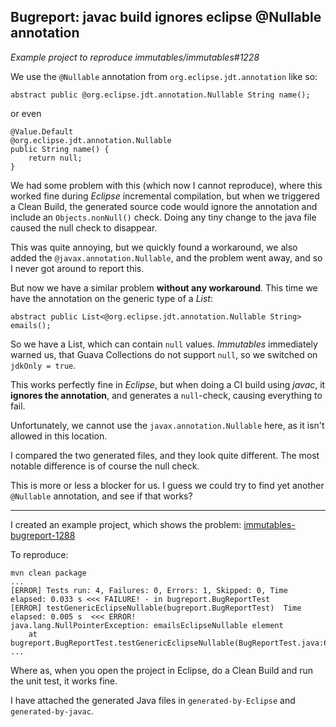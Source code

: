## Bugreport: javac build ignores eclipse @Nullable annotation

_Example project to reproduce immutables/immutables#1228_

We use the `@Nullable` annotation from `org.eclipse.jdt.annotation` like so:
```
abstract public @org.eclipse.jdt.annotation.Nullable String name();
```

or even
```
@Value.Default
@org.eclipse.jdt.annotation.Nullable
public String name() {
    return null;
}
```

We had some problem with this (which now I cannot reproduce), where this worked fine during _Eclipse_ incremental compilation, but when we triggered a Clean Build, the generated source code would ignore the annotation and include an `Objects.nonNull()` check. Doing any tiny change to the java file caused the null check to disappear.

This was quite annoying, but we quickly found a workaround, we also added the `@javax.annotation.Nullable`, and the problem went away, and so I never got around to report this.

But now we have a similar problem **without any workaround**. This time we have the annotation on the generic type of a _List_:

```
abstract public List<@org.eclipse.jdt.annotation.Nullable String> emails();
```
So we have a List, which can contain `null` values. _Immutables_ immediately warned us, that Guava Collections do not support `null`, so we switched on `jdkOnly = true`.

This works perfectly fine in _Eclipse_, but when doing a CI build using _javac_, it **ignores the annotation**, and generates a `null`-check, causing everything to fail.

Unfortunately, we cannot use the `javax.annotation.Nullable` here, as it isn't allowed in this location.

I compared the two generated files, and they look quite different. The most notable difference is of course the null check.

This is more or less a blocker for us. I guess we could try to find yet another `@Nullable` annotation, and see if that works?

---
I created an example project, which shows the problem:
[immutables-bugreport-1288](https://github.com/marc-guenther/immutables-bugreport-1288)

To reproduce:
```
mvn clean package
...
[ERROR] Tests run: 4, Failures: 0, Errors: 1, Skipped: 0, Time elapsed: 0.033 s <<< FAILURE! - in bugreport.BugReportTest
[ERROR] testGenericEclipseNullable(bugreport.BugReportTest)  Time elapsed: 0.005 s  <<< ERROR!
java.lang.NullPointerException: emailsEclipseNullable element
	at bugreport.BugReportTest.testGenericEclipseNullable(BugReportTest.java:66)
...
```

Where as, when you open the project in Eclipse, do a Clean Build and run the unit test, it works fine.

I have attached the generated Java files in `generated-by-Eclipse` and `generated-by-javac`.

